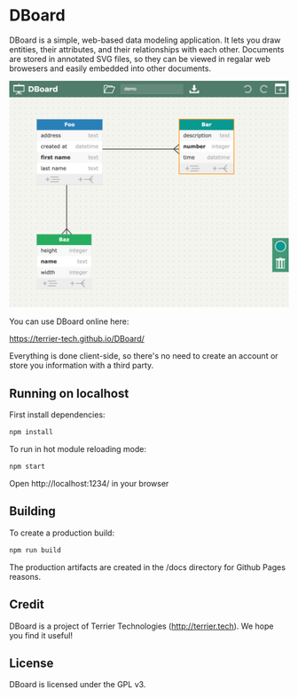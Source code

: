 # DBoard

DBoard is a simple, web-based data modeling application.
It lets you draw entities, their attributes, and their relationships with each other.
Documents are stored in annotated SVG files, so they can be viewed in regalar web browesers and easily embedded into other documents.

![screenshot](https://github.com/Terrier-Tech/DBoard/raw/master/src/resources/png/screenshot.png)

You can use DBoard online here:

https://terrier-tech.github.io/DBoard/

Everything is done client-side, so there's no need to create an account or store you information with a third party. 


## Running on localhost

First install dependencies:

```sh
npm install
```

To run in hot module reloading mode:

```sh
npm start
```

Open http://localhost:1234/ in your browser


## Building 

To create a production build:

```sh
npm run build
```

The production artifacts are created in the /docs directory for Github Pages reasons.


## Credit

DBoard is a project of Terrier Technologies (http://terrier.tech).
We hope you find it useful!


## License

DBoard is licensed under the GPL v3.



